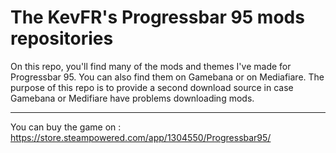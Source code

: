 # The KevFR's Progressbar 95 mods repositories
On this repo, you'll find many of the mods and themes I've made for Progressbar 95. You can also find them on Gamebana or on Mediafiare. 
The purpose of this repo is to provide a second download source in case Gamebana or Medifiare have problems downloading mods. 
<hr>

You can buy the game on : https://store.steampowered.com/app/1304550/Progressbar95/
